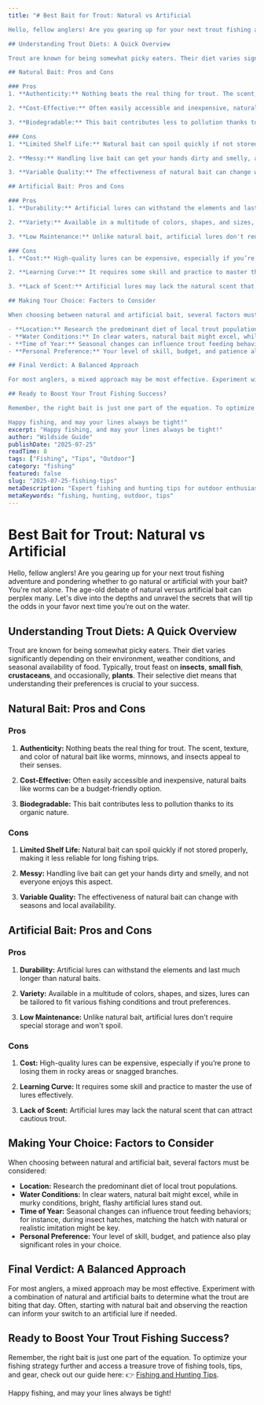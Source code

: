 ```yaml
---
title: "# Best Bait for Trout: Natural vs Artificial

Hello, fellow anglers! Are you gearing up for your next trout fishing adventure and pondering whether to go natural or artificial with your bait? You're not alone. The age-old debate of natural versus artificial bait can perplex many. Let's dive into the depths and unravel the secrets that will tip the odds in your favor next time you’re out on the water.

## Understanding Trout Diets: A Quick Overview

Trout are known for being somewhat picky eaters. Their diet varies significantly depending on their environment, weather conditions, and seasonal availability of food. Typically, trout feast on **insects**, **small fish**, **crustaceans**, and occasionally, **plants**. Their selective diet means that understanding their preferences is crucial to your success.

## Natural Bait: Pros and Cons

### Pros
1. **Authenticity:** Nothing beats the real thing for trout. The scent, texture, and color of natural bait like worms, minnows, and insects appeal to their senses.

2. **Cost-Effective:** Often easily accessible and inexpensive, natural baits like worms can be a budget-friendly option.

3. **Biodegradable:** This bait contributes less to pollution thanks to its organic nature.

### Cons
1. **Limited Shelf Life:** Natural bait can spoil quickly if not stored properly, making it less reliable for long fishing trips.

2. **Messy:** Handling live bait can get your hands dirty and smelly, and not everyone enjoys this aspect.

3. **Variable Quality:** The effectiveness of natural bait can change with seasons and local availability.

## Artificial Bait: Pros and Cons

### Pros
1. **Durability:** Artificial lures can withstand the elements and last much longer than natural baits.

2. **Variety:** Available in a multitude of colors, shapes, and sizes, lures can be tailored to fit various fishing conditions and trout preferences.

3. **Low Maintenance:** Unlike natural bait, artificial lures don't require special storage and won't spoil.

### Cons
1. **Cost:** High-quality lures can be expensive, especially if you’re prone to losing them in rocky areas or snagged branches.

2. **Learning Curve:** It requires some skill and practice to master the use of lures effectively.

3. **Lack of Scent:** Artificial lures may lack the natural scent that can attract cautious trout.

## Making Your Choice: Factors to Consider

When choosing between natural and artificial bait, several factors must be considered:

- **Location:** Research the predominant diet of local trout populations.
- **Water Conditions:** In clear waters, natural bait might excel, while in murky conditions, bright, flashy artificial lures stand out.
- **Time of Year:** Seasonal changes can influence trout feeding behaviors; for instance, during insect hatches, matching the hatch with natural or realistic imitation might be key.
- **Personal Preference:** Your level of skill, budget, and patience also play significant roles in your choice.

## Final Verdict: A Balanced Approach

For most anglers, a mixed approach may be most effective. Experiment with a combination of natural and artificial baits to determine what the trout are biting that day. Often, starting with natural bait and observing the reaction can inform your switch to an artificial lure if needed.

## Ready to Boost Your Trout Fishing Success?

Remember, the right bait is just one part of the equation. To optimize your fishing strategy further and access a treasure trove of fishing tools, tips, and gear, check out our guide here: 👉 [Fishing and Hunting Tips](https://www.fishingandhuntingtips.com/tools).

Happy fishing, and may your lines always be tight!"
excerpt: "Happy fishing, and may your lines always be tight!"
author: "Wildside Guide"
publishDate: "2025-07-25"
readTime: 8
tags: ["Fishing", "Tips", "Outdoor"]
category: "fishing"
featured: false
slug: "2025-07-25-fishing-tips"
metaDescription: "Expert fishing and hunting tips for outdoor enthusiasts"
metaKeywords: "fishing, hunting, outdoor, tips"
---
```

# Best Bait for Trout: Natural vs Artificial

Hello, fellow anglers! Are you gearing up for your next trout fishing adventure and pondering whether to go natural or artificial with your bait? You're not alone. The age-old debate of natural versus artificial bait can perplex many. Let's dive into the depths and unravel the secrets that will tip the odds in your favor next time you’re out on the water.

## Understanding Trout Diets: A Quick Overview

Trout are known for being somewhat picky eaters. Their diet varies significantly depending on their environment, weather conditions, and seasonal availability of food. Typically, trout feast on **insects**, **small fish**, **crustaceans**, and occasionally, **plants**. Their selective diet means that understanding their preferences is crucial to your success.

## Natural Bait: Pros and Cons

### Pros
1. **Authenticity:** Nothing beats the real thing for trout. The scent, texture, and color of natural bait like worms, minnows, and insects appeal to their senses.

2. **Cost-Effective:** Often easily accessible and inexpensive, natural baits like worms can be a budget-friendly option.

3. **Biodegradable:** This bait contributes less to pollution thanks to its organic nature.

### Cons
1. **Limited Shelf Life:** Natural bait can spoil quickly if not stored properly, making it less reliable for long fishing trips.

2. **Messy:** Handling live bait can get your hands dirty and smelly, and not everyone enjoys this aspect.

3. **Variable Quality:** The effectiveness of natural bait can change with seasons and local availability.

## Artificial Bait: Pros and Cons

### Pros
1. **Durability:** Artificial lures can withstand the elements and last much longer than natural baits.

2. **Variety:** Available in a multitude of colors, shapes, and sizes, lures can be tailored to fit various fishing conditions and trout preferences.

3. **Low Maintenance:** Unlike natural bait, artificial lures don't require special storage and won't spoil.

### Cons
1. **Cost:** High-quality lures can be expensive, especially if you’re prone to losing them in rocky areas or snagged branches.

2. **Learning Curve:** It requires some skill and practice to master the use of lures effectively.

3. **Lack of Scent:** Artificial lures may lack the natural scent that can attract cautious trout.

## Making Your Choice: Factors to Consider

When choosing between natural and artificial bait, several factors must be considered:

- **Location:** Research the predominant diet of local trout populations.
- **Water Conditions:** In clear waters, natural bait might excel, while in murky conditions, bright, flashy artificial lures stand out.
- **Time of Year:** Seasonal changes can influence trout feeding behaviors; for instance, during insect hatches, matching the hatch with natural or realistic imitation might be key.
- **Personal Preference:** Your level of skill, budget, and patience also play significant roles in your choice.

## Final Verdict: A Balanced Approach

For most anglers, a mixed approach may be most effective. Experiment with a combination of natural and artificial baits to determine what the trout are biting that day. Often, starting with natural bait and observing the reaction can inform your switch to an artificial lure if needed.

## Ready to Boost Your Trout Fishing Success?

Remember, the right bait is just one part of the equation. To optimize your fishing strategy further and access a treasure trove of fishing tools, tips, and gear, check out our guide here: 👉 [Fishing and Hunting Tips](https://www.fishingandhuntingtips.com/tools).

Happy fishing, and may your lines always be tight!